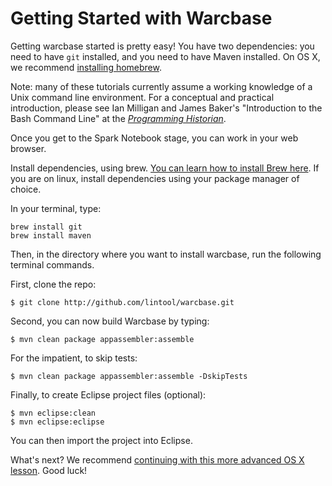 # Getting Started with Warcbase

Getting warcbase started is pretty easy! You have two dependencies: you need to have `git` installed, and you need to have Maven installed. On OS X, we recommend [installing homebrew](http://brew.sh/). 

Note: many of these tutorials currently assume a working knowledge of a Unix command line environment. For a conceptual and practical introduction, please see Ian Milligan and James Baker's "Introduction to the Bash Command Line" at the [*Programming Historian*](http://programminghistorian.org/lessons/intro-to-bash).

Once you get to the Spark Notebook stage, you can work in your web browser.

Install dependencies, using brew. [You can learn how to install Brew here](http://brew.sh/). If you are on linux, install dependencies using your package manager of choice.

In your terminal, type:

```
brew install git
brew install maven
```

Then, in the directory where you want to install warcbase, run the following terminal commands.

First, clone the repo:

```
$ git clone http://github.com/lintool/warcbase.git
```

Second, you can now build Warcbase by typing:

```
$ mvn clean package appassembler:assemble
```

For the impatient, to skip tests:

```
$ mvn clean package appassembler:assemble -DskipTests
```

Finally, to create Eclipse project files (optional):

```
$ mvn eclipse:clean
$ mvn eclipse:eclipse
```

You can then import the project into Eclipse.

What's next? We recommend [continuing with this more advanced OS X lesson](http://lintool.github.io/warcbase-docs/Installing-and-Running-Spark-under-OS-X/). Good luck!
